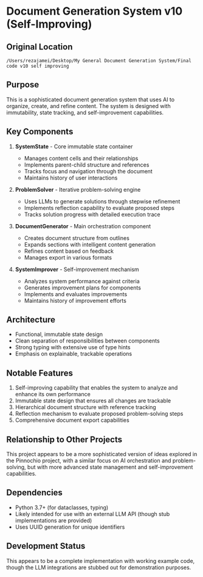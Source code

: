 # Document Generation System v10 (Self-Improving)

## Original Location
`/Users/rezajamei/Desktop/My General Document Generation System/Final code v10 self improving`

## Purpose
This is a sophisticated document generation system that uses AI to organize, create, and refine content. The system is designed with immutability, state tracking, and self-improvement capabilities.

## Key Components

1. **SystemState** - Core immutable state container
   - Manages content cells and their relationships
   - Implements parent-child structure and references
   - Tracks focus and navigation through the document
   - Maintains history of user interactions

2. **ProblemSolver** - Iterative problem-solving engine
   - Uses LLMs to generate solutions through stepwise refinement
   - Implements reflection capability to evaluate proposed steps
   - Tracks solution progress with detailed execution trace

3. **DocumentGenerator** - Main orchestration component
   - Creates document structure from outlines
   - Expands sections with intelligent content generation
   - Refines content based on feedback
   - Manages export in various formats

4. **SystemImprover** - Self-improvement mechanism
   - Analyzes system performance against criteria
   - Generates improvement plans for components
   - Implements and evaluates improvements
   - Maintains history of improvement efforts

## Architecture
- Functional, immutable state design
- Clean separation of responsibilities between components
- Strong typing with extensive use of type hints
- Emphasis on explainable, trackable operations

## Notable Features
1. Self-improving capability that enables the system to analyze and enhance its own performance
2. Immutable state design that ensures all changes are trackable
3. Hierarchical document structure with reference tracking
4. Reflection mechanism to evaluate proposed problem-solving steps
5. Comprehensive document export capabilities

## Relationship to Other Projects
This project appears to be a more sophisticated version of ideas explored in the Pinnochio project, with a similar focus on AI orchestration and problem-solving, but with more advanced state management and self-improvement capabilities.

## Dependencies
- Python 3.7+ (for dataclasses, typing)
- Likely intended for use with an external LLM API (though stub implementations are provided)
- Uses UUID generation for unique identifiers

## Development Status
This appears to be a complete implementation with working example code, though the LLM integrations are stubbed out for demonstration purposes.
